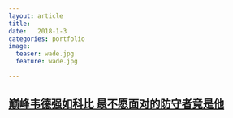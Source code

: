 ```yaml
---
layout: article
title:  
date:   2018-1-3
categories: portfolio
image:
  teaser: wade.jpg
  feature: wade.jpg
  
---
```

## [巅峰韦德强如科比 最不愿面对的防守者竟是他](https://lyanwaiting.github.io/portfolio/)
 
